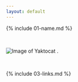 ```yaml
---
layout: default
---
```


{% include 01-name.md %}

<br>

![Image of Yaktocat](https://octodex.github.com/images/yaktocat.png) .


<br>

{% include 03-links.md %}


